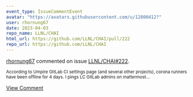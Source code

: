 ```yaml
---
event_type: IssueCommentEvent
avatar: "https://avatars.githubusercontent.com/u/12800412?"
user: rhornung67
date: 2023-04-03
repo_name: LLNL/CHAI
html_url: https://github.com/LLNL/CHAI/pull/222
repo_url: https://github.com/LLNL/CHAI
---
```


<a href='https://github.com/rhornung67' target='_blank'>rhornung67</a> commented on issue <a href='https://github.com/LLNL/CHAI/pull/222' target='_blank'>LLNL/CHAI#222</a>.

<small>According to Umpire GItLab CI settings page (and several other projects), corona runners have been offline for 4 days. I pings LC GitLab admins on mattermost...</small>

<a href='https://github.com/LLNL/CHAI/pull/222' target='_blank'>View Comment</a>